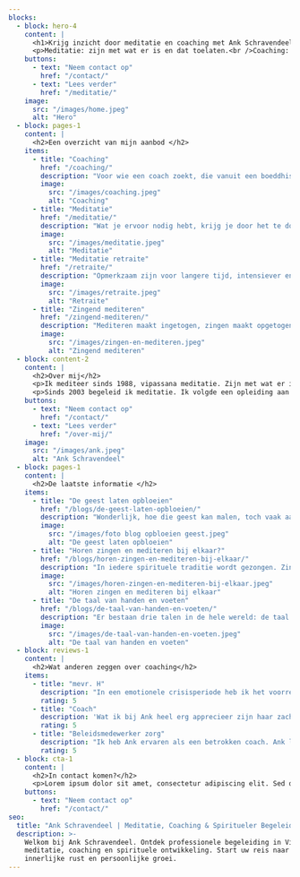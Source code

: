 ```yaml
---
blocks:
  - block: hero-4
    content: |
      <h1>Krijg inzicht door meditatie en coaching met Ank Schravendeel</h1>
      <p>Meditatie: zijn met wat er is en dat toelaten.<br />Coaching: je ervaring geeft inzicht en je leert je er toe verhouden.</p>
    buttons:
      - text: "Neem contact op"
        href: "/contact/"
      - text: "Lees verder"
        href: "/meditatie/"
    image:
      src: "/images/home.jpeg"
      alt: "Hero"
  - block: pages-1
    content: |
      <h2>Een overzicht van mijn aanbod </h2>
    items:
      - title: "Coaching"
        href: "/coaching/"
        description: "Voor wie een coach zoekt, die vanuit een boeddhistisch perspectief werkt"
        image:
          src: "/images/coaching.jpeg"
          alt: "Coaching"
      - title: "Meditatie"
        href: "/meditatie/"
        description: "Wat je ervoor nodig hebt, krijg je door het te doen"
        image:
          src: "/images/meditatie.jpeg"
          alt: "Meditatie"
      - title: "Meditatie retraite"
        href: "/retraite/"
        description: "Opmerkzaam zijn voor langere tijd, intensiever en in alles wat we doen"
        image:
          src: "/images/retraite.jpeg"
          alt: "Retraite"
      - title: "Zingend mediteren"
        href: "/zingend-mediteren/"
        description: "Mediteren maakt ingetogen, zingen maakt opgetogen."
        image:
          src: "/images/zingen-en-mediteren.jpeg"
          alt: "Zingend mediteren"
  - block: content-2
    content: |
      <h2>Over mij</h2>
      <p>Ik mediteer sinds 1988, vipassana meditatie. Zijn met wat er is, toelaten, ontdekken. Dat is de basis om als meditatie begeleider en als coach te werken.</p>
      <p>Sinds 2003 begeleid ik meditatie. Ik volgde een opleiding aan de School voor Coaching, en sinds 2005 heb ik een coachingspraktijk.</p>
    buttons:
      - text: "Neem contact op"
        href: "/contact/"
      - text: "Lees verder"
        href: "/over-mij/"
    image:
      src: "/images/ank.jpeg"
      alt: "Ank Schravendeel"
  - block: pages-1
    content: |
      <h2>De laatste informatie </h2>
    items:
      - title: "De geest laten opbloeien"
        href: "/blogs/de-geest-laten-opbloeien/"
        description: "Wonderlijk, hoe die geest kan malen, toch vaak aangejaagd door bezorgdheid. En hoe die geest zich kan ontwikkelen, kan opbloeien."
        image:
          src: "/images/foto blog opbloeien geest.jpeg"
          alt: "De geest laten opbloeien"
      - title: "Horen zingen en mediteren bij elkaar?"
        href: "/blogs/horen-zingen-en-mediteren-bij-elkaar/"
        description: "In iedere spirituele traditie wordt gezongen. Zingen opent het hart, het resoneert in het lichaam, het harmoniseert de geest."
        image:
          src: "/images/horen-zingen-en-mediteren-bij-elkaar.jpeg"
          alt: "Horen zingen en mediteren bij elkaar"
      - title: "De taal van handen en voeten"
        href: "/blogs/de-taal-van-handen-en-voeten/"
        description: "Er bestaan drie talen in de hele wereld: de taal van stilte, de taal van handen, de taal van woorden."
        image:
          src: "/images/de-taal-van-handen-en-voeten.jpeg"
          alt: "De taal van handen en voeten"
  - block: reviews-1
    content: |
      <h2>Wat anderen zeggen over coaching</h2>
    items:
      - title: "mevr. H"
        description: "In een emotionele crisisperiode heb ik het voorrecht gehad gecoacht te worden door Ank. Ik kan met volle overtuiging zeggen dat dat een transformerende ervaring is geweest. Ik voelde me altijd op mijn gemak tijdens onze sessies en kon mijn diepste gevoelens en gedachten delen. Dankzij een niet-oordelende aanwezigheid, een meelevende blik, vanuit een ander perspectief en vooral: door de juiste open vragen te stellen, kwam ik tot dieper inzicht in mezelf."
        rating: 5
      - title: "Coach"
        description: 'Wat ik bij Ank heel erg apprecieer zijn haar zacht luisterend oor en scherpe kijk. Zij doorziet haarfijn waar de "knobbel" zit, stelt precies de vragen die ertoe doen en nodigt je zo op een heel vriendelijke en aanmoedigende manier uit om de dingen vanuit een andere hoek te bekijken, die verruimend en inzichtelijk werkt. Ik voel veel dankbaarheid voor alle gesprekken die we hadden.'
        rating: 5
      - title: "Beleidsmedewerker zorg"
        description: "Ik heb Ank ervaren als een betrokken coach. Ank liet mij eigenaar zijn en blijven van mijn eigen vraag. Ze hielp me om mijn eigen antwoorden te vinden. Ze maakte daarbij gebruik van verschillende technieken die ze op de juiste momenten wist in te zetten, zoals opstellingen en voice dialogue. Na een aantal sessies kon ik keuzes maken waarmee ik weer verder kon op mijn levenspad."
        rating: 5
  - block: cta-1
    content: |
      <h2>In contact komen?</h2>
      <p>Lorem ipsum dolor sit amet, consectetur adipiscing elit. Sed do eiusmod tempor incididunt ut labore et dolore magna aliqua.</p>
    buttons:
      - text: "Neem contact op"
        href: "/contact/"
seo:
  title: "Ank Schravendeel | Meditatie, Coaching & Spiritueler Begeleiding"
  description: >-
    Welkom bij Ank Schravendeel. Ontdek professionele begeleiding in Vipassana
    meditatie, coaching en spirituele ontwikkeling. Start uw reis naar
    innerlijke rust en persoonlijke groei.
---
```


